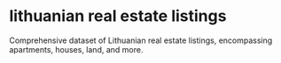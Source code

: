 # lithuanian real estate listings
 Comprehensive dataset of Lithuanian real estate listings, encompassing apartments, houses, land, and more.
